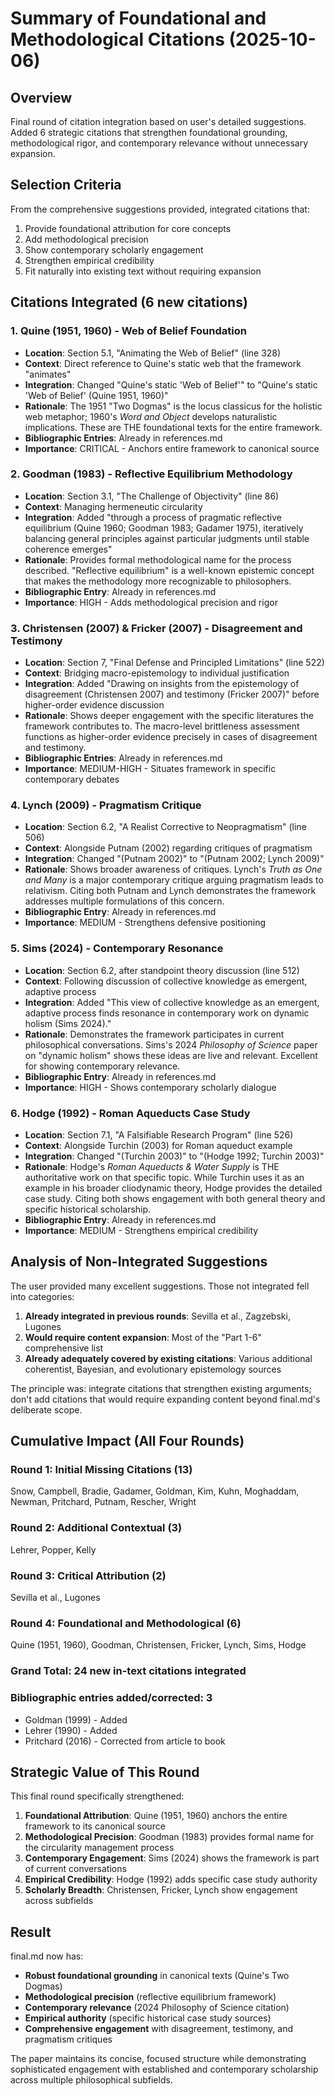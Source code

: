 # Summary of Foundational and Methodological Citations (2025-10-06)

## Overview
Final round of citation integration based on user's detailed suggestions. Added 6 strategic citations that strengthen foundational grounding, methodological rigor, and contemporary relevance without unnecessary expansion.

## Selection Criteria
From the comprehensive suggestions provided, integrated citations that:
1. Provide foundational attribution for core concepts
2. Add methodological precision
3. Show contemporary scholarly engagement
4. Strengthen empirical credibility
5. Fit naturally into existing text without requiring expansion

## Citations Integrated (6 new citations)

### 1. **Quine (1951, 1960)** - Web of Belief Foundation
- **Location**: Section 5.1, "Animating the Web of Belief" (line 328)
- **Context**: Direct reference to Quine's static web that the framework "animates"
- **Integration**: Changed "Quine's static 'Web of Belief'" to "Quine's static 'Web of Belief' (Quine 1951, 1960)"
- **Rationale**: The 1951 "Two Dogmas" is the locus classicus for the holistic web metaphor; 1960's *Word and Object* develops naturalistic implications. These are THE foundational texts for the entire framework.
- **Bibliographic Entries**: Already in references.md
- **Importance**: CRITICAL - Anchors entire framework to canonical source

### 2. **Goodman (1983)** - Reflective Equilibrium Methodology
- **Location**: Section 3.1, "The Challenge of Objectivity" (line 86)
- **Context**: Managing hermeneutic circularity
- **Integration**: Added "through a process of pragmatic reflective equilibrium (Quine 1960; Goodman 1983; Gadamer 1975), iteratively balancing general principles against particular judgments until stable coherence emerges"
- **Rationale**: Provides formal methodological name for the process described. "Reflective equilibrium" is a well-known epistemic concept that makes the methodology more recognizable to philosophers.
- **Bibliographic Entry**: Already in references.md
- **Importance**: HIGH - Adds methodological precision and rigor

### 3. **Christensen (2007) & Fricker (2007)** - Disagreement and Testimony
- **Location**: Section 7, "Final Defense and Principled Limitations" (line 522)
- **Context**: Bridging macro-epistemology to individual justification
- **Integration**: Added "Drawing on insights from the epistemology of disagreement (Christensen 2007) and testimony (Fricker 2007)" before higher-order evidence discussion
- **Rationale**: Shows deeper engagement with the specific literatures the framework contributes to. The macro-level brittleness assessment functions as higher-order evidence precisely in cases of disagreement and testimony.
- **Bibliographic Entries**: Already in references.md
- **Importance**: MEDIUM-HIGH - Situates framework in specific contemporary debates

### 4. **Lynch (2009)** - Pragmatism Critique
- **Location**: Section 6.2, "A Realist Corrective to Neopragmatism" (line 506)
- **Context**: Alongside Putnam (2002) regarding critiques of pragmatism
- **Integration**: Changed "(Putnam 2002)" to "(Putnam 2002; Lynch 2009)"
- **Rationale**: Shows broader awareness of critiques. Lynch's *Truth as One and Many* is a major contemporary critique arguing pragmatism leads to relativism. Citing both Putnam and Lynch demonstrates the framework addresses multiple formulations of this concern.
- **Bibliographic Entry**: Already in references.md
- **Importance**: MEDIUM - Strengthens defensive positioning

### 5. **Sims (2024)** - Contemporary Resonance
- **Location**: Section 6.2, after standpoint theory discussion (line 512)
- **Context**: Following discussion of collective knowledge as emergent, adaptive process
- **Integration**: Added "This view of collective knowledge as an emergent, adaptive process finds resonance in contemporary work on dynamic holism (Sims 2024)."
- **Rationale**: Demonstrates the framework participates in current philosophical conversations. Sims's 2024 *Philosophy of Science* paper on "dynamic holism" shows these ideas are live and relevant. Excellent for showing contemporary relevance.
- **Bibliographic Entry**: Already in references.md
- **Importance**: HIGH - Shows contemporary scholarly dialogue

### 6. **Hodge (1992)** - Roman Aqueducts Case Study
- **Location**: Section 7.1, "A Falsifiable Research Program" (line 526)
- **Context**: Alongside Turchin (2003) for Roman aqueduct example
- **Integration**: Changed "(Turchin 2003)" to "(Hodge 1992; Turchin 2003)"
- **Rationale**: Hodge's *Roman Aqueducts & Water Supply* is THE authoritative work on that specific topic. While Turchin uses it as an example in his broader cliodynamic theory, Hodge provides the detailed case study. Citing both shows engagement with both general theory and specific historical scholarship.
- **Bibliographic Entry**: Already in references.md
- **Importance**: MEDIUM - Strengthens empirical credibility

## Analysis of Non-Integrated Suggestions

The user provided many excellent suggestions. Those not integrated fell into categories:

1. **Already integrated in previous rounds**: Sevilla et al., Zagzebski, Lugones
2. **Would require content expansion**: Most of the "Part 1-6" comprehensive list
3. **Already adequately covered by existing citations**: Various additional coherentist, Bayesian, and evolutionary epistemology sources

The principle was: integrate citations that strengthen existing arguments; don't add citations that would require expanding content beyond final.md's deliberate scope.

## Cumulative Impact (All Four Rounds)

### Round 1: Initial Missing Citations (13)
Snow, Campbell, Bradie, Gadamer, Goldman, Kim, Kuhn, Moghaddam, Newman, Pritchard, Putnam, Rescher, Wright

### Round 2: Additional Contextual (3)
Lehrer, Popper, Kelly

### Round 3: Critical Attribution (2)
Sevilla et al., Lugones

### Round 4: Foundational and Methodological (6)
Quine (1951, 1960), Goodman, Christensen, Fricker, Lynch, Sims, Hodge

### Grand Total: 24 new in-text citations integrated

### Bibliographic entries added/corrected: 3
- Goldman (1999) - Added
- Lehrer (1990) - Added
- Pritchard (2016) - Corrected from article to book

## Strategic Value of This Round

This final round specifically strengthened:

1. **Foundational Attribution**: Quine (1951, 1960) anchors the entire framework to its canonical source
2. **Methodological Precision**: Goodman (1983) provides formal name for the circularity management process
3. **Contemporary Engagement**: Sims (2024) shows the framework is part of current conversations
4. **Empirical Credibility**: Hodge (1992) adds specific case study authority
5. **Scholarly Breadth**: Christensen, Fricker, Lynch show engagement across subfields

## Result

final.md now has:
- **Robust foundational grounding** in canonical texts (Quine's Two Dogmas)
- **Methodological precision** (reflective equilibrium framework)
- **Contemporary relevance** (2024 Philosophy of Science citation)
- **Empirical authority** (specific historical case study sources)
- **Comprehensive engagement** with disagreement, testimony, and pragmatism critiques

The paper maintains its concise, focused structure while demonstrating sophisticated engagement with established and contemporary scholarship across multiple philosophical subfields.
